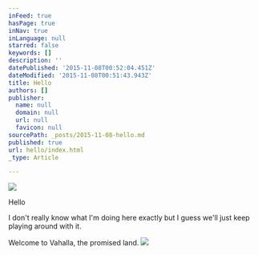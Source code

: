```yaml
---
inFeed: true
hasPage: true
inNav: true
inLanguage: null
starred: false
keywords: []
description: ''
datePublished: '2015-11-08T00:52:04.451Z'
dateModified: '2015-11-08T00:51:43.943Z'
title: Hello
authors: []
publisher:
  name: null
  domain: null
  url: null
  favicon: null
sourcePath: _posts/2015-11-08-hello.md
published: true
url: hello/index.html
_type: Article

---
```

![](https://the-grid-user-content.s3-us-west-2.amazonaws.com/948d1057-8044-4fd1-83f8-5d7404123407.jpg)

Hello

I don't really know what I'm doing here exactly  but I guess we'll just keep playing around with it.

Welcome to Vahalla, the promised land.
![](https://the-grid-user-content.s3-us-west-2.amazonaws.com/536540f1-64e7-466d-a9ed-0893c91a5666.jpg)